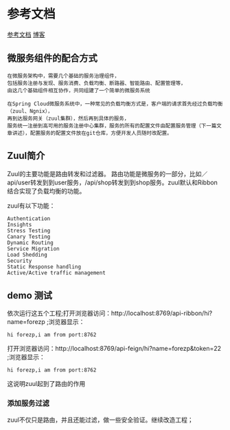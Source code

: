 # 参考文档
[参考文档](http://www.ityouknow.com/springcloud/2018/01/20/spring-cloud-zuul.html)
[博客](https://www.fangzhipeng.com/springcloud/2017/06/05/sc05-zuul.html)

## 微服务组件的配合方式

    在微服务架构中，需要几个基础的服务治理组件，
    包括服务注册与发现、服务消费、负载均衡、断路器、智能路由、配置管理等，
    由这几个基础组件相互协作，共同组建了一个简单的微服务系统

    在Spring Cloud微服务系统中，一种常见的负载均衡方式是，客户端的请求首先经过负载均衡（zuul、Ngnix），
    再到达服务网关（zuul集群），然后再到具体的服务，
    服务统一注册到高可用的服务注册中心集群，服务的所有的配置文件由配置服务管理（下一篇文章讲述），配置服务的配置文件放在git仓库，方便开发人员随时改配置。
    
## Zuul简介
Zuul的主要功能是路由转发和过滤器。
路由功能是微服务的一部分，比如／api/user转发到到user服务，/api/shop转发到到shop服务。zuul默认和Ribbon结合实现了负载均衡的功能。

zuul有以下功能：

    Authentication
    Insights
    Stress Testing
    Canary Testing
    Dynamic Routing
    Service Migration
    Load Shedding
    Security
    Static Response handling
    Active/Active traffic management
    

## demo 测试
依次运行这五个工程;打开浏览器访问：http://localhost:8769/api-ribbon/hi?name=forezp ;浏览器显示：

    hi forezp,i am from port:8762   

打开浏览器访问：http://localhost:8769/api-feign/hi?name=forezp&token=22 ;浏览器显示：

    hi forezp,i am from port:8762

这说明zuul起到了路由的作用

### 添加服务过滤
zuul不仅只是路由，并且还能过滤，做一些安全验证。继续改造工程；
